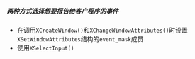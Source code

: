 ##### 两种方式选择想要报告给客户程序的事件

* 在调用`XCreateWindow()`和`XChangeWindowAttributes()`时设置`XSetWindowAttributes`结构的`event_mask`成员
* 使用`XSelectInput()`

